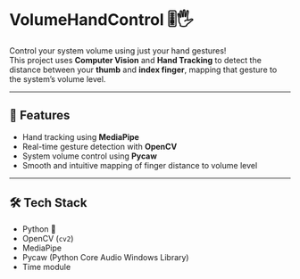 # VolumeHandControl 🎚️🖐️

Control your system volume using just your hand gestures!  
This project uses **Computer Vision** and **Hand Tracking** to detect the distance between your **thumb** and **index finger**, mapping that gesture to the system’s volume level.

---

## 🚀 Features

- Hand tracking using **MediaPipe**
- Real-time gesture detection with **OpenCV**
- System volume control using **Pycaw**
- Smooth and intuitive mapping of finger distance to volume level

---

## 🛠️ Tech Stack

- Python 🐍
- OpenCV (`cv2`)
- MediaPipe
- Pycaw (Python Core Audio Windows Library)
- Time module

